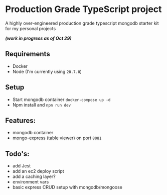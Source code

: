 # Production Grade TypeScript project
A highly over-engineered production grade typescript mongodb starter kit for my personal projects

<i>**(work in progress as of Oct 29)**</i>

## Requirements
- Docker
- Node (I'm currently using `20.7.0`)


## Setup
- Start mongodb container `docker-compose up -d`
- Npm install and `npm run dev`

## Features:
- mongodb container
- mongo-express (table viewer) on port `8081`

## Todo's:
- add Jest
- add an ec2 deploy script
- add a caching layer?
- environment vars
- basic express CRUD setup with mongodb/mongoose